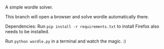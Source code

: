 A simple wordle solver.

This branch will open a browser and solve wordle automatically there.

Dependencies:
Run `pip install -r requirements.txt` to install
Firefox also needs to be installed.

Run `python wordle.py` in a terminal and watch the magic. :)
